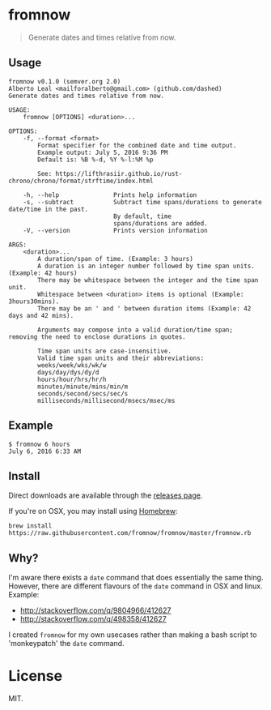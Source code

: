 fromnow
=======

> Generate dates and times relative from now.

## Usage

```
fromnow v0.1.0 (semver.org 2.0)
Alberto Leal <mailforalberto@gmail.com> (github.com/dashed)
Generate dates and times relative from now.

USAGE:
    fromnow [OPTIONS] <duration>...

OPTIONS:
    -f, --format <format>
        Format specifier for the combined date and time output.
        Example output: July 5, 2016 9:36 PM
        Default is: %B %-d, %Y %-l:%M %p
        
        See: https://lifthrasiir.github.io/rust-chrono/chrono/format/strftime/index.html
        
    -h, --help               Prints help information
    -s, --subtract           Subtract time spans/durations to generate date/time in the past.
                             By default, time
                             spans/durations are added.
    -V, --version            Prints version information

ARGS:
    <duration>...
        A duration/span of time. (Example: 3 hours)
        A duration is an integer number followed by time span units. (Example: 42 hours)
        There may be whitespace between the integer and the time span unit.
        Whitespace between <duration> items is optional (Example: 3hours30mins).
        There may be an ' and ' between duration items (Example: 42 days and 42 mins).
        
        Arguments may compose into a valid duration/time span; removing the need to enclose durations in quotes.
                
        Time span units are case-insensitive.
        Valid time span units and their abbreviations:
        weeks/week/wks/wk/w
        days/day/dys/dy/d
        hours/hour/hrs/hr/h
        minutes/minute/mins/min/m
        seconds/second/secs/sec/s
        milliseconds/millisecond/msecs/msec/ms

```

## Example

```
$ fromnow 6 hours
July 6, 2016 6:33 AM
```

## Install

Direct downloads are available through the [releases page](https://github.com/fromnow/fromnow/releases).

If you're on OSX, you may install using [Homebrew](http://brew.sh/):

```
brew install https://raw.githubusercontent.com/fromnow/fromnow/master/fromnow.rb
```

## Why?

I'm aware there exists a `date` command that does essentially the same thing. 
However, there are different flavours of the `date` command in OSX and linux. Example:

- http://stackoverflow.com/q/9804966/412627
- http://stackoverflow.com/q/498358/412627

I created `fromnow` for my own usecases rather than making a bash script to 'monkeypatch' the `date` command.


License
=======

MIT.
